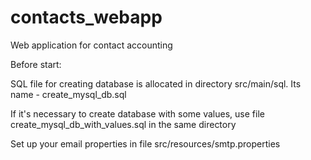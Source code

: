 # contacts_webapp
Web application for contact accounting


Before start:


SQL file for creating database is allocated in directory src/main/sql. Its name - create_mysql_db.sql

If it's necessary to create database with some values, use file create_mysql_db_with_values.sql in the same directory


Set up your email properties in file src/resources/smtp.properties
